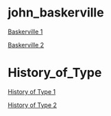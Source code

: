# john_baskerville

[Baskerville 1](https://hannahhaslem.github.io/john_baskerville/baskerville1.html)

[Baskerville 2](https://hannahhaslem.github.io/john_baskerville/baskerville2.html)

# History_of_Type

[History of Type 1](https://hannahhaslem.github.io/john_baskerville/history1.html)

[History of Type 2](https://hannahhaslem.github.io/john_baskerville/history2.html)


